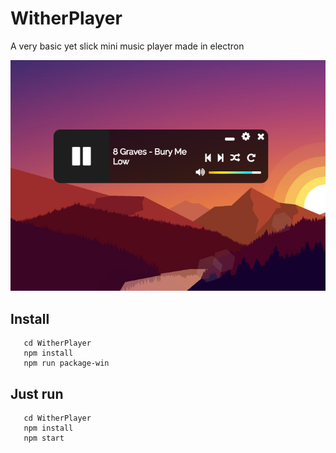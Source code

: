 # WitherPlayer
A very basic yet slick mini music player made in electron

![](./screenshots/img.png)

## Install
```
   cd WitherPlayer
   npm install
   npm run package-win
```

## Just run
```
   cd WitherPlayer
   npm install
   npm start
```
